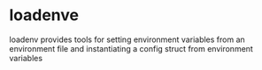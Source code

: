 # loadenve

loadenv provides tools for setting environment variables from an environment file and instantiating a config struct from environment variables 
